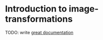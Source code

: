 # Introduction to image-transformations

TODO: write [great documentation](http://jacobian.org/writing/what-to-write/)
